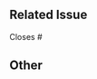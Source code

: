 <!--- Provide a general summary of your changes in the Title above -->
<!--- Make sure to read the [Contributing Guidelines on Pull Requests](https://github.com/AndreaPontrandolfo/sheriff/blob/master/CONTRIBUTING.md#opening-a-new-pull-request) -->

## Related Issue

<!--- This project only accepts pull requests related to open issues with the `approved` label -->
<!--- Failure to meet the above basic requirement will see this PR declined immediately -->

<!--- Please link to the issue below 👇 -->

Closes #

## Other

<!--- If there is any other detail you want to add, write it here. -->

